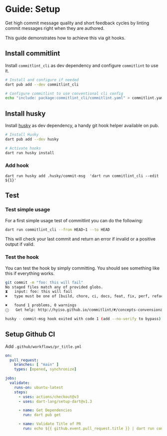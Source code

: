 # Guide: Setup

Get high commit message quality and short feedback cycles by linting commit messages right when they are authored.

This guide demonstrates how to achieve this via git hooks.

## Install commitlint

Install `commitlint_cli` as dev dependency and configure `commitlint` to use it.

```bash
# Install and configure if needed
dart pub add --dev commitlint_cli

# Configure commitlint to use conventional cli config
echo "include: package:commitlint_cli/commitlint.yaml" > commitlint.yaml
```

## Install husky

Install [husky](https://pub.dev/packages/husky) as dev dependency, a handy git hook helper available on pub.

```sh
# Install Husky 
dart pub add --dev husky

# Activate hooks
dart run husky install
```

### Add hook

```
dart run husky add .husky/commit-msg  'dart run commitlint_cli --edit ${1}'
```

## Test

### Test simple usage

For a first simple usage test of commitlint you can do the following:

```bash
dart run commitlint_cli --from HEAD~1 --to HEAD
```

This will check your last commit and return an error if invalid or a positive output if valid.

### Test the hook

You can test the hook by simply committing. You should see something like this if everything works.

```bash
git commit -m "foo: this will fail"
No staged files match any of provided globs.
⧗   input: foo: this will fail
✖   type must be one of [build, chore, ci, docs, feat, fix, perf, refactor, revert, style, test] [type-enum]

✖   found 1 problems, 0 warnings
ⓘ   Get help: http://hyiso.github.io/commitlint/#/concepts-convensional-commits

husky - commit-msg hook exited with code 1 (add --no-verify to bypass)
```

## Setup Github CI

Add `.github/workflows/pr_title.yml`
```yaml
on:
  pull_request:
    branches: [ "main" ]
    types: [opened, synchronize]

jobs:
  validate:
    runs-on: ubuntu-latest
    steps:
      - uses: actions/checkout@v3
      - uses: dart-lang/setup-dart@v1.3

      - name: Get Dependencies
        run: dart pub get

      - name: Validate Title of PR
        run: echo ${{ github.event.pull_request.title }} | dart run commitlint_cli
```
